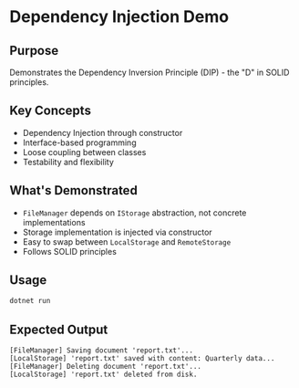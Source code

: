 # Dependency Injection Demo

## Purpose
Demonstrates the Dependency Inversion Principle (DIP) - the "D" in SOLID principles.

## Key Concepts
- Dependency Injection through constructor
- Interface-based programming
- Loose coupling between classes
- Testability and flexibility

## What's Demonstrated
- `FileManager` depends on `IStorage` abstraction, not concrete implementations
- Storage implementation is injected via constructor
- Easy to swap between `LocalStorage` and `RemoteStorage`
- Follows SOLID principles

## Usage
```bash
dotnet run
```

## Expected Output
```
[FileManager] Saving document 'report.txt'...
[LocalStorage] 'report.txt' saved with content: Quarterly data...
[FileManager] Deleting document 'report.txt'...
[LocalStorage] 'report.txt' deleted from disk.
```